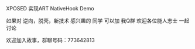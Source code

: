 XPOSED 实现ART NativeHook Demo 


如果对 逆向，脱壳，新技术 感兴趣的 同学 可以加 我Q群 欢迎各位能人志士 一起讨论

欢迎加入故事，群聊号码：773642813 
